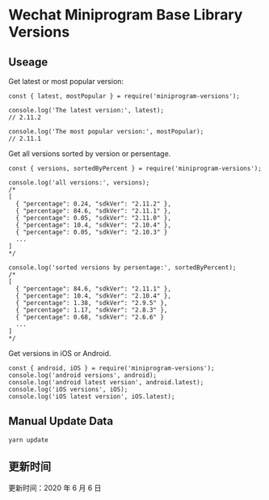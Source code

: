 
# Wechat Miniprogram Base Library Versions

## Useage

Get latest or most popular version:

```;
const { latest, mostPopular } = require('miniprogram-versions');

console.log('The latest version:', latest);
// 2.11.2

console.log('The most popular version:', mostPopular);
// 2.11.1

```

Get all versions sorted by version or persentage.

```
const { versions, sortedByPercent } = require('miniprogram-versions');

console.log('all versions:', versions);
/*
[
  { "percentage": 0.24, "sdkVer": "2.11.2" },
  { "percentage": 84.6, "sdkVer": "2.11.1" },
  { "percentage": 0.05, "sdkVer": "2.11.0" },
  { "percentage": 10.4, "sdkVer": "2.10.4" },
  { "percentage": 0.05, "sdkVer": "2.10.3" }
  ...
]
*/

console.log('sorted versions by persentage:', sortedByPercent);
/*
[
  { "percentage": 84.6, "sdkVer": "2.11.1" },
  { "percentage": 10.4, "sdkVer": "2.10.4" },
  { "percentage": 1.38, "sdkVer": "2.9.5" },
  { "percentage": 1.17, "sdkVer": "2.8.3" },
  { "percentage": 0.68, "sdkVer": "2.6.6" }
  ...
]
*/
```

Get versions in iOS or Android.

```
const { android, iOS } = require('miniprogram-versions');
console.log('android versions', android);
console.log('android latest version', android.latest);
console.log('iOS versions', iOS);
console.log('iOS latest version', iOS.latest);
```

## Manual Update Data

```
yarn update
```

## 更新时间

更新时间：2020 年 6 月 6 日

